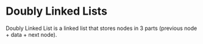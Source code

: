 # Doubly Linked Lists

Doubly Linked List is a linked list that stores nodes in 3 parts (previous node + data + next node).

